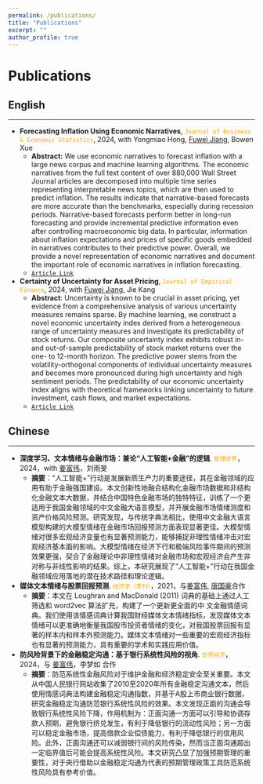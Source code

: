 ```yaml
---
permalink: /publications/
title: "Publications"
excerpt: ""
author_profile: true
---
```



# Publications 

## English 
---


- **Forecasting Inflation Using Economic Narratives**, <span style="color: orange;">`Journal of Business & Economic Statistics`</span>, 2024, with Yongmiao Hong, [Fuwei Jiang](https://fuweijiang.weebly.com/), Bowen Xue
  - **Abstract:** We use economic narratives to forecast inflation with a large news corpus and machine learning algorithms. The economic narratives from the full text content of over 880,000 Wall Street Journal articles are decomposed into multiple time series representing interpretable news topics, which are then used to predict inflation. The results indicate that narrative-based forecasts are more accurate than the benchmarks, especially during recession periods. Narrative-based forecasts perform better in long-run forecasting and provide incremental predictive information even after controlling macroeconomic big data. In particular, information about inflation expectations and prices of specific goods embedded in narratives contributes to their predictive power. Overall, we provide a novel representation of economic narratives and document the important role of economic narratives in inflation forecasting.
  - [`Article Link`](https://www.tandfonline.com/doi/full/10.1080/07350015.2024.2347619?src=exp-la)
- **Certainty of Uncertainty for Asset Pricing**, <span style="color: orange;">`Journal of Empirical Finance`</span>, 2024, with [Fuwei Jiang](https://fuweijiang.weebly.com/), Jie Kang
  - **Abstract**: Uncertainty is known to be crucial in asset pricing, yet evidence from a comprehensive analysis of various uncertainty measures remains sparse. By machine learning, we construct a novel economic uncertainty index derived from a heterogeneous range of uncertainty measures and investigate its predictability of stock returns. Our composite uncertainty index exhibits robust in- and out-of-sample predictability of stock market returns over the one- to 12-month horizon. The predictive power stems from the volatility-orthogonal components of individual uncertainty measures and becomes more pronounced during high uncertainty and high sentiment periods. The predictability of our economic uncertainty index aligns with theoretical frameworks linking uncertainty to future investment, cash flows, and market expectations.
  - [`Article Link`](https://www.sciencedirect.com/science/article/pii/S0927539824000367)





## Chinese
---
- **深度学习、文本情绪与金融市场：兼论“人工智能+金融”的逻辑**. <span style="color: orange;">`管理世界`</span>，2024，with [姜富伟](https://fuweijiang.weebly.com/)，刘雨旻
  -  **摘要**：“人工智能+”行动是发展新质生产力的重要途径，其在金融领域的应用有助于金融强国建设。本文创新性地融合结构化金融市场数据和非结构化金融文本大数据，并结合中国特色金融市场的独特特征，训练了一个更适用于我国金融领域的中文金融大语言模型，并开展金融市场情绪测度和资产价格风险预测。研究发现，与传统字典法相比，使用中文金融大语言模型构建的大模型情绪在金融市场回报预测方面表现显著更佳。大模型情绪对很多宏观经济变量也有显著预测能力，能够捕捉非理性情绪冲击对宏观经济基本面的影响。大模型情绪在经济下行和极端风险事件期间的预测效果更强，契合了金融理论中非理性情绪对金融市场和宏观经济会产生非对称与非线性影响的结果。综上，本研究展现了“人工智能+”行动在我国金融领域应用落地的潜在技术路径和理论逻辑。
- **媒体文本情绪与股票回报预测**. <span style="color: orange;">`经济学（季刊）`</span>，2021，与[姜富伟](https://fuweijiang.weebly.com/), [唐国豪](https://jt.hnu.edu.cn/info/1167/6086.htm)合作
  - **摘要**：本文在 Loughran and MacDonald (2011) 词典的基础上通过人工筛选和 word2vec 算法扩充，构建了一个更新更全面的中 文金融情感词典。我们使用该情感词典计算我国财经媒体文本情绪指标，发现媒体文本情绪可以更准确地衡量我国股市投资者情绪的变化，对我国股票回报有显著的样本内和样本外预测能力。媒体文本情绪对一些重要的宏观经济指标也有显著的预测能力，具有重要的学术和实践应用价值。
- **防风险背景下的金融稳定沟通：基于银行系统性风险的视角**. <span style="color: orange;">`世界经济`</span>，2024，与 [姜富伟](https://fuweijiang.weebly.com/)，李梦如 合作  
  - **摘要**：防范系统性金融风险对于维护金融和经济稳定安全至关重要。本文从中国人民银行网站收集了2010至2020年所有金融稳定沟通文本，然后使用情感词典法构建金融稳定沟通指数，并基于A股上市商业银行数据，研究金融稳定沟通防范银行系统性风险的效果。本文发现正面的沟通会导致银行系统性风险下降，作用机制为：正面沟通一方面可以引导和协调存款人预期，避免银行挤兑发生，有利于降低银行的流动性风险；另一方面可以稳定金融市场，提高借款企业偿债能力，有利于降低银行的信用风险。此外，正面沟通还可以减弱银行间的风险传染，然而当正面沟通超出一定临界值后可能会提高系统性风险。本文研究凸显了加强预期管理的重要性，对于央行借助以金融稳定沟通为代表的预期管理政策工具防范系统性风险具有参考价值。
